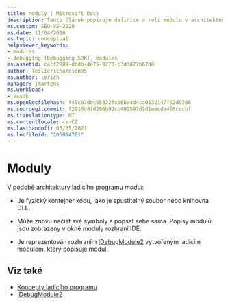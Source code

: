 ```yaml
---
title: Moduly | Microsoft Docs
description: Tento článek popisuje definice a roli modulu v architektuře ladicího programu v aplikaci Visual Studio.
ms.custom: SEO-VS-2020
ms.date: 11/04/2016
ms.topic: conceptual
helpviewer_keywords:
- modules
- debugging [Debugging SDK], modules
ms.assetid: c4cf2809-dbdb-4e75-9273-b3d3d77b67d0
author: leslierichardson95
ms.author: lerich
manager: jmartens
ms.workload:
- vssdk
ms.openlocfilehash: f40cb7d0c65822fcb6ba4d4ca0132147f62d9286
ms.sourcegitcommit: f2916d8fd296b92cc402597d1d1eecda4f6cccbf
ms.translationtype: MT
ms.contentlocale: cs-CZ
ms.lasthandoff: 03/25/2021
ms.locfileid: "105054761"
---
```

# <a name="modules"></a>Moduly
V podobě architektury ladicího programu *modul*:

- Je fyzický kontejner kódu, jako je spustitelný soubor nebo knihovna DLL.

- Může znovu načíst své symboly a popsat sebe sama. Popisy modulů jsou zobrazeny v okně moduly rozhraní IDE.

- Je reprezentován rozhraním [IDebugModule2](../../extensibility/debugger/reference/idebugmodule2.md) vytvořeným ladicím modulem, který popisuje modul.

## <a name="see-also"></a>Viz také
- [Koncepty ladicího programu](../../extensibility/debugger/debugger-concepts.md)
- [IDebugModule2](../../extensibility/debugger/reference/idebugmodule2.md)
